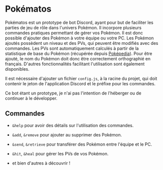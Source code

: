 # Pokématos

Pokématos est un prototype de bot Discord, ayant pour but de faciliter les parties de jeu de rôle dans l'univers Pokémon. Il incorpore plusieurs commandes pratiques permettant de gérer vos Pokémon. 
Il est donc possible d'ajouter des Pokémon à votre équipe ou votre PC. Les Pokémon ajoutés possèdent un niveau et des PVs, qui peuvent être modifiés avec des commandes. Les PVs sont automatiquement calculés à partir de la statistique de base du Pokémon (récupérée depuis [Poképedia](https://www.pokepedia.fr/)). Pour être ajouté, le nom du Pokémon doit donc être correctement orthographié en français.
D'autres fonctionnalités facilitant l'utilisation sont également disponibles.  

Il est nécessaire d'ajouter un fichier `config.js`, à la racine du projet, qui doit contenir le jeton de l'application Discord et le préfixe pour les commandes.  

Ce bot étant un prototype, je n'ai pas l'intention de l'héberger ou de continuer à le développer. 

## Commandes

- ```&help``` pour avoir des détails sur l'utilisation des commandes.

- ```&add```, ```&remove``` pour ajouter au supprimer des Pokémon.

- ```&send```, ```&retrieve``` pour transférer des Pokémon entre l'équipe et le PC.

- ```&hit```, ```&heal``` pour gérer les PVs de vos Pokémon. 

- et bien d'autres à découvrir !
